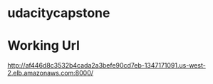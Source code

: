 # udacitycapstone

# Working Url
  http://af446d8c3532b4cada2a3befe90cd7eb-1347171091.us-west-2.elb.amazonaws.com:8000/
